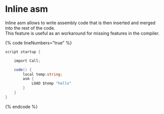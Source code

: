 # Inline asm

Inline asm allows to write assembly code that is then inserted and merged into the rest of the code.\
This feature is useful as an workaround for missing features in the compiler.

{% code lineNumbers="true" %}
```csharp
script startup {

	import Call;

	code() {
		local temp:string;
		asm {
			LOAD $temp "hello"
		}
	}
}
```
{% endcode %}
